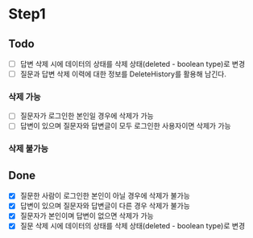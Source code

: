 # Step1

## Todo
- [ ] 답변 삭제 시에 데이터의 상태를 삭제 상태(deleted - boolean type)로 변경
- [ ] 질문과 답변 삭제 이력에 대한 정보를 DeleteHistory를 활용해 남긴다.

### 삭제 가능
- [ ] 질문자가 로그인한 본인일 경우에 삭제가 가능
- [ ] 답변이 있으며 질문자와 답변글이 모두 로그인한 사용자이면 삭제가 가능 

### 삭제 불가능

## Done
- [X] 질문한 사람이 로그인한 본인이 아닐 경우에 삭제가 불가능
- [X] 답변이 있으며 질문자와 답변글이 다른 경우 삭제가 불가능
- [X] 질문자가 본인이며 답변이 없으면 삭제가 가능
- [X] 질문 삭제 시에 데이터의 상태를 삭제 상태(deleted - boolean type)로 변경
